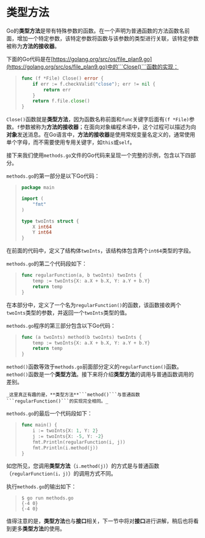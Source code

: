 #  **类型方法**

Go的**类型方法**是带有特殊参数的函数。在一个声明为普通函数的方法函数名前面，增加一个特定参数，该特定参数将函数与该参数的类型进行关联，该特定参数被称为**方法的接收器**。

下面的Go代码是在[https://golang.org/src/os/file_plan9.go](https://golang.org/src/os/file_plan9.go)中的```Close()```函数的实现：

> ```go
> func (f *File) Close() error {
>     if err := f.checkValid("close"); err != nil {
>         return err
>     }
>     return f.file.close()
> }
> ```


```Close()```函数就是**类型方法**，因为函数名称前面和```func```关键字后面有```(f *File)```参数。```f```参数被称为**方法的接收器**；在面向对象编程术语中，这个过程可以描述为向**对象**发送消息。在Go语言中，**方法的接收器**是使用常规变量名定义的，通常使用单个字母，而不需要使用专用关键字，如```this```或```self```。

接下来我们使用```methods.go```文件的Go代码来呈现一个完整的示例，包含以下四部分。

```methods.go```的第一部分是以下Go代码：

> ```go
> package main
> 
> import (
>     "fmt"
> )
> 
> type twoInts struct {
>     X int64
>     Y int64
> }
> ```

在前面的代码中，定义了结构体```twoInts```，该结构体包含两个```int64```类型的字段。

```methods.go```的第二个代码段如下：

> ```go
> func regularFunction(a, b twoInts) twoInts {
>     temp := twoInts{X: a.X + b.X, Y: a.Y + b.Y}
>     return temp
> }
> ```

在本部分中，定义了一个名为```regularFunction()```的函数，该函数接收两个```twoInts```类型的参数，并返回一个```twoInts```类型的值。

```methods.go```程序的第三部分包含以下Go代码：

> ```go
> func (a twoInts) method(b twoInts) twoInts {
>     temp := twoInts{X: a.X + b.X, Y: a.Y + b.Y}
>     return temp
> }
> ```

```method()```函数等效于```methods.go```前面部分定义的```regularFunction()```函数。```method()```函数是一个**类型方法**。接下来将介绍**类型方法**的调用与普通函数调用的差别。

    _这里真正有趣的是，**类型方法**```method()```与普通函数```regularFunction()```的实现完全相同。_

```methods.go```的最后一个代码段如下：

> ```go
> func main() {
>     i := twoInts{X: 1, Y: 2}
>     j := twoInts{X: -5, Y: -2}
>     fmt.Println(regularFunction(i, j))
>     fmt.Println(i.method(j))
> }
> ```

如您所见，您调用**类型方法**（```i.method(j)```）的方式是与普通函数（```regularFunction(i，j)```）的调用方式不同。

执行```methods.go```的输出如下：

> ```shell
> $ go run methods.go
> {-4 0}
> {-4 0}
> ```

值得注意的是，**类型方法**也与**接口**相关，下一节中将对**接口**进行讲解，稍后也将看到更多**类型方法**的使用。